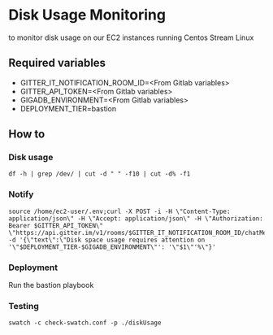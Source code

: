 # Disk Usage Monitoring

to monitor disk usage on our EC2 instances running Centos Stream Linux

## Required variables

* GITTER_IT_NOTIFICATION_ROOM_ID=\<From Gitlab variables\>
* GITTER_API_TOKEN=\<From Gitlab variables\>
* GIGADB_ENVIRONMENT=\<From Gitlab variables\>
* DEPLOYMENT_TIER=bastion

## How to


### Disk usage

```
df -h | grep /dev/ | cut -d " " -f10 | cut -d% -f1
```

### Notify

```
source /home/ec2-user/.env;curl -X POST -i -H \"Content-Type: application/json\" -H \"Accept: application/json\" -H \"Authorization: Bearer $GITTER_API_TOKEN\" \"https://api.gitter.im/v1/rooms/$GITTER_IT_NOTIFICATION_ROOM_ID/chatMessages\"  -d '{\"text\":\"Disk space usage requires attention on '\"$DEPLOYMENT_TIER-$GIGADB_ENVIRONMENT\"': '\"$1\"'%\"}'
```

### Deployment

Run the bastion playbook

### Testing

```
swatch -c check-swatch.conf -p ./diskUsage
```